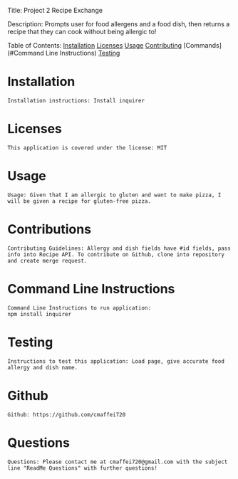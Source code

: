 
Title: Project 2 Recipe Exchange

Description: Prompts user for food allergens and a food dish, then returns a recipe that they can cook without being allergic to!

Table of Contents:
    [Installation](#Installation)
    [Licenses](#Licenses)
    [Usage](#Usage)
    [Contributing](#Contributions)
    [Commands](#Command Line Instructions)
    [Testing](#Testing)

# Installation
    Installation instructions: Install inquirer

# Licenses
    This application is covered under the license: MIT

# Usage
    Usage: Given that I am allergic to gluten and want to make pizza, I will be given a recipe for gluten-free pizza.

# Contributions
    Contributing Guidelines: Allergy and dish fields have #id fields, pass info into Recipe API. To contribute on Github, clone into repository and create merge request.

# Command Line Instructions
    Command Line Instructions to run application: 
    npm install inquirer

# Testing
    Instructions to test this application: Load page, give accurate food allergy and dish name.

# Github
    Github: https://github.com/cmaffei720

# Questions
    Questions: Please contact me at cmaffei720@gmail.com with the subject line "ReadMe Questions" with further questions!
    